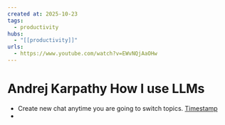 ```yaml
--- 
created at: 2025-10-23
tags:
  - productivity
hubs:
  - "[[productivity]]"
urls:
  - https://www.youtube.com/watch?v=EWvNQjAaOHw
---
```


# Andrej Karpathy   How I use LLMs

* Create new chat anytime you are going to switch topics. [Timestamp](https://youtu.be/EWvNQjAaOHw?t=1030)
* 

